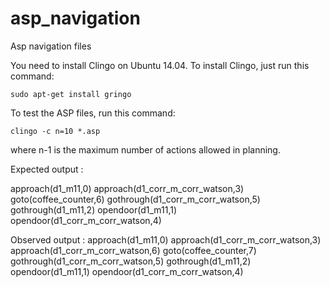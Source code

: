# asp_navigation
Asp navigation files

You need to install Clingo on Ubuntu 14.04. To install Clingo, just run this command:

	sudo apt-get install gringo

To test the ASP files, run this command: 

	clingo -c n=10 *.asp

where n-1 is the maximum number of actions allowed in planning. 


Expected output :

approach(d1_m11,0) approach(d1_corr_m_corr_watson,3)  goto(coffee_counter,6) gothrough(d1_corr_m_corr_watson,5) gothrough(d1_m11,2) opendoor(d1_m11,1) opendoor(d1_corr_m_corr_watson,4)

Observed output :
approach(d1_m11,0) approach(d1_corr_m_corr_watson,3) approach(d1_corr_m_corr_watson,6) goto(coffee_counter,7) gothrough(d1_corr_m_corr_watson,5) gothrough(d1_m11,2) opendoor(d1_m11,1) opendoor(d1_corr_m_corr_watson,4)

